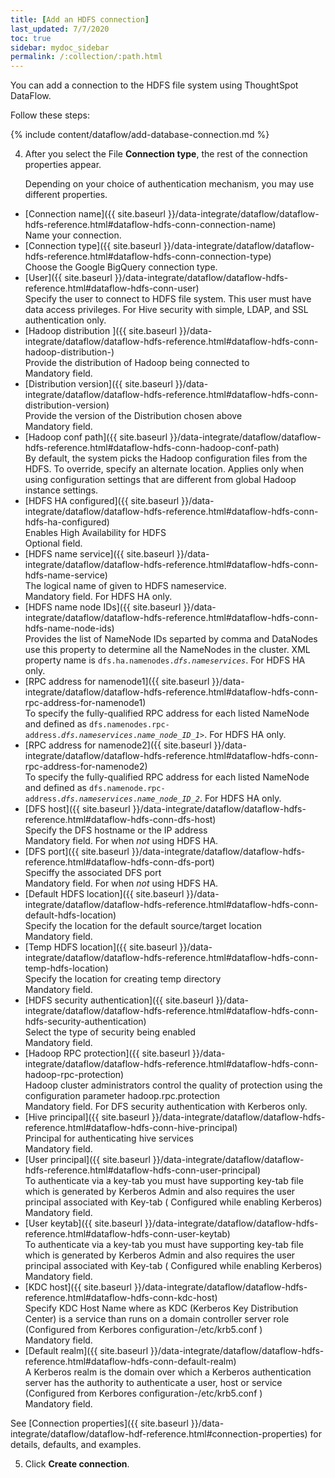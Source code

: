 ```yaml
---
title: [Add an HDFS connection]
last_updated: 7/7/2020
toc: true
sidebar: mydoc_sidebar
permalink: /:collection/:path.html
---
```

You can add a connection to the HDFS file system using ThoughtSpot DataFlow.

Follow these steps:

{% include content/dataflow/add-database-connection.md %}

4. After you select the File **Connection type**, the rest of the connection properties appear.

   Depending on your choice of authentication mechanism, you may use different properties.
<!--

   <details>
     <summary>See the <strong>Create connection</strong> screen for HDFS</summary>
     <p>
      <img src="../../images/dataflow-hdfs-create.png" alt="Add a connection to HDFS" /></p>
   </details>

   <details>
     <summary>See the <strong>Create connection</strong> screen for HDFS with DFS-HA enabled</summary>
     <p>
      <img src="../../images/dataflow-hdfs-dfs-ha-create.png" alt="Add a connection to HDFS with DFS-HA" /></p>
   </details>

   <details>
     <summary>See the <strong>Create connection</strong> screen for HDFS with DFS-HA enabled, and Kerberos authentication</summary>
     <p>
      <img src="../../images/dataflow-hdfs-dfs-ha-kerberos-create.png" alt="Add a connection to HDFS with DFS-HA and Kerberos authentication" /></p>
   </details>-->

   * [Connection name]({{ site.baseurl }}/data-integrate/dataflow/dataflow-hdfs-reference.html#dataflow-hdfs-conn-connection-name)<br/>Name your connection.
   * [Connection type]({{ site.baseurl }}/data-integrate/dataflow/dataflow-hdfs-reference.html#dataflow-hdfs-conn-connection-type)<br/>Choose the Google BigQuery connection type.
   * [User]({{ site.baseurl }}/data-integrate/dataflow/dataflow-hdfs-reference.html#dataflow-hdfs-conn-user)<br/>Specify the user to connect to HDFS file system. This user must have data access privileges. For Hive security with simple, LDAP, and SSL authentication only.
   * [Hadoop distribution ]({{ site.baseurl }}/data-integrate/dataflow/dataflow-hdfs-reference.html#dataflow-hdfs-conn-hadoop-distribution-)<br/>Provide the distribution of Hadoop being connected to<br/>Mandatory field.
   * [Distribution version]({{ site.baseurl }}/data-integrate/dataflow/dataflow-hdfs-reference.html#dataflow-hdfs-conn-distribution-version)<br/>Provide the version of the Distribution chosen above<br/>Mandatory field.
   * [Hadoop conf path]({{ site.baseurl }}/data-integrate/dataflow/dataflow-hdfs-reference.html#dataflow-hdfs-conn-hadoop-conf-path)<br/>By default, the system picks the Hadoop configuration files from the HDFS. To override, specify an alternate location. Applies only when using configuration settings that are different from global Hadoop instance settings.
   * [HDFS HA configured]({{ site.baseurl }}/data-integrate/dataflow/dataflow-hdfs-reference.html#dataflow-hdfs-conn-hdfs-ha-configured)<br/>Enables High Availability for HDFS<br/>Optional field.
   * [HDFS name service]({{ site.baseurl }}/data-integrate/dataflow/dataflow-hdfs-reference.html#dataflow-hdfs-conn-hdfs-name-service)<br/>The logical name of given to HDFS nameservice. <br/>Mandatory field. For HDFS HA only.
   * [HDFS name node IDs]({{ site.baseurl }}/data-integrate/dataflow/dataflow-hdfs-reference.html#dataflow-hdfs-conn-hdfs-name-node-ids)<br/>Provides the list of NameNode IDs separted by comma and DataNodes use this property to determine all the NameNodes in the cluster. XML property name is <code>dfs.ha.namenodes.<em>dfs.nameservices</em></code>. For HDFS HA only.
   * [RPC address for namenode1]({{ site.baseurl }}/data-integrate/dataflow/dataflow-hdfs-reference.html#dataflow-hdfs-conn-rpc-address-for-namenode1)<br/>To specify the fully-qualified RPC address for each listed NameNode and defined as <code>dfs.namenodes.rpc-address.<em>dfs.nameservices</em>.<em>name_node_ID_1></em></code>. For HDFS HA only.
   * [RPC address for namenode2]({{ site.baseurl }}/data-integrate/dataflow/dataflow-hdfs-reference.html#dataflow-hdfs-conn-rpc-address-for-namenode2)<br/>To specify the fully-qualified RPC address for each listed NameNode and defined as <code>dfs.namenode.rpc-address.<em>dfs.nameservices</em>.<em>name_node_ID_2</em></code>. For HDFS HA only.
   * [DFS host]({{ site.baseurl }}/data-integrate/dataflow/dataflow-hdfs-reference.html#dataflow-hdfs-conn-dfs-host)<br/>Specify the DFS hostname or the IP address<br/>Mandatory field. For when <em>not</em> using HDFS HA.
   * [DFS port]({{ site.baseurl }}/data-integrate/dataflow/dataflow-hdfs-reference.html#dataflow-hdfs-conn-dfs-port)<br/>Speciffy the associated DFS port<br/>Mandatory field. For when <em>not</em> using HDFS HA.
   * [Default HDFS location]({{ site.baseurl }}/data-integrate/dataflow/dataflow-hdfs-reference.html#dataflow-hdfs-conn-default-hdfs-location)<br/>Specify the location for the default source/target location<br/>Mandatory field.
   * [Temp HDFS location]({{ site.baseurl }}/data-integrate/dataflow/dataflow-hdfs-reference.html#dataflow-hdfs-conn-temp-hdfs-location)<br/>Specify the location for creating temp directory<br/>Mandatory field.
   * [HDFS security authentication]({{ site.baseurl }}/data-integrate/dataflow/dataflow-hdfs-reference.html#dataflow-hdfs-conn-hdfs-security-authentication)<br/>Select the type of security being enabled <br/>Mandatory field.
   * [Hadoop RPC protection]({{ site.baseurl }}/data-integrate/dataflow/dataflow-hdfs-reference.html#dataflow-hdfs-conn-hadoop-rpc-protection)<br/>Hadoop cluster administrators control the quality of protection using the configuration parameter hadoop.rpc.protection<br/>Mandatory field. For DFS security authentication with Kerberos only.
   * [Hive principal]({{ site.baseurl }}/data-integrate/dataflow/dataflow-hdfs-reference.html#dataflow-hdfs-conn-hive-principal)<br/>Principal for authenticating hive services <br/>Mandatory field.
   * [User principal]({{ site.baseurl }}/data-integrate/dataflow/dataflow-hdfs-reference.html#dataflow-hdfs-conn-user-principal)<br/>To authenticate via a key-tab you must have supporting key-tab file which is generated by Kerberos Admin and also requires the user principal associated with Key-tab ( Configured while enabling Kerberos)<br/>Mandatory field.
   * [User keytab]({{ site.baseurl }}/data-integrate/dataflow/dataflow-hdfs-reference.html#dataflow-hdfs-conn-user-keytab)<br/>To authenticate via a key-tab you must have supporting key-tab file which is generated by Kerberos Admin and also requires the user principal associated with Key-tab ( Configured while enabling Kerberos)<br/>Mandatory field.
   * [KDC host]({{ site.baseurl }}/data-integrate/dataflow/dataflow-hdfs-reference.html#dataflow-hdfs-conn-kdc-host)<br/>Specify KDC Host Name where as KDC (Kerberos Key Distribution Center) is a service than runs on a domain controller server role (Configured from Kerbores configuration-/etc/krb5.conf )<br/>Mandatory field.
   * [Default realm]({{ site.baseurl }}/data-integrate/dataflow/dataflow-hdfs-reference.html#dataflow-hdfs-conn-default-realm)<br/>A Kerberos realm is the domain over which a Kerberos authentication server has the authority to authenticate a user, host or service (Configured from Kerbores configuration-/etc/krb5.conf )<br/>Mandatory field.

   See [Connection properties]({{ site.baseurl }}/data-integrate/dataflow/dataflow-hdf-reference.html#connection-properties) for details, defaults, and examples.

5. Click **Create connection**.   
